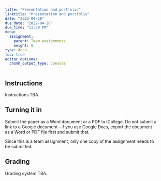 ```yaml
---
title: "Presentation and portfolio"
linktitle: "Presentation and portfolio"
date: "2022-04-28"
due_date: "2022-04-28"
due_time: "11:59 PM"
menu:
  assignment:
    parent: Team assignments
    weight: 6
type: docs
toc: true
editor_options: 
  chunk_output_type: console
---
```


## Instructions

Instructions TBA.


## Turning it in

Submit the paper as a Word document or a PDF to iCollege. Do not submit a link to a Google document—if you use Google Docs, export the document as a Word or PDF file first and submit that.

Since this is a team assignment, only one copy of the assignment needs to be submitted.


## Grading

Grading system TBA.
